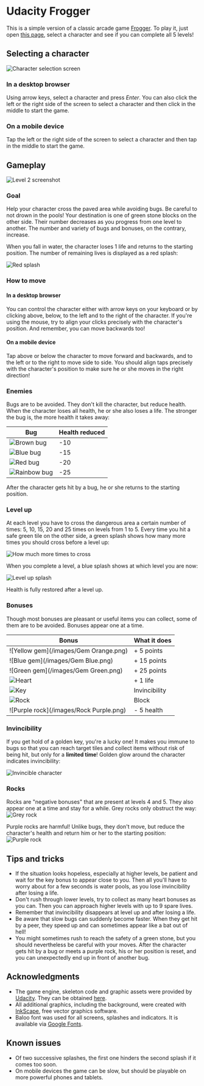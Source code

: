 # Udacity Frogger

This is a simple version of a classic arcade game [Frogger](https://en.wikipedia.org/wiki/Frogger). To play it, just open [this page](https://ekaterina-nikonova.github.io/frontend-nanodegree-arcade-game/), select a character and see if you can complete all 5 levels!

## Selecting a character
![Character selection screen](/images/screenshots/char-select-screenshot.png)
### In a desktop browser
Using arrow keys, select a character and press _Enter_. You can also click the left or the right side of the screen to select a character and then click in the middle to start the game.
### On a mobile device
Tap the left or the right side of the screen to select a character and then tap in the middle to start the game.

## Gameplay
![Level 2 screenshot](/images/screenshots/gameplay-screenshot.png)

### Goal
Help your character cross the paved area while avoiding bugs. Be careful to not drown in the pools! Your destination is one of green stone blocks on the other side. Their number decreases as you progress from one level to another. The number and variety of bugs and bonuses, on the contrary, increase.

When you fall in water, the character loses 1 life and returns to the starting position. The number of remaining lives is displayed as a red splash:

![Red splash](/images/screenshots/drown-splash-screenshot.png)

### How to move

#### In a desktop browser
You can control the character either with arrow keys on your keyboard or by clicking above, below, to the left and to the right of the character. If you're using the mouse, try to align your clicks precisely with the character's position. And remember, you can move backwards too!

#### On a mobile device
Tap above or below the character to move forward and backwards, and to the left or to the right to move side to side. You should align taps precisely with the character's position to make sure he or she moves in the right direction!

### Enemies
Bugs are to be avoided. They don't kill the character, but reduce health. When the character loses all health, he or she also loses a life. The stronger the bug is, the more health it takes away:

Bug|Health reduced
------------ | -------------
![Brown bug](/images/brown-bug.png)|-10
![Blue bug](/images/blue-bug.png)|-15
![Red bug](/images/red-bug.png)|-20
![Rainbow bug](/images/rainbow-bug.png)|-25

After the character gets hit by a bug, he or she returns to the starting position.

### Level up
At each level you have to cross the dangerous area a certain number of times: 5, 10, 15, 20 and 25 times on levels from 1 to 5. Every time you hit a safe green tile on the other side, a green splash shows how many more times you should cross before a level up:

![How much more times to cross](/images/screenshots/crossed-screenshot.png)

When you complete a level, a blue splash shows at which level you are now:

![Level up splash](/images/screenshots/level-up-screenshot.png)

Health is fully restored after a level up.

### Bonuses
Though most bonuses are pleasant or useful items you can collect, some of them are to be avoided. Bonuses appear one at a time.

Bonus|What it does
------------ | -------------
![Yellow gem](/images/Gem Orange.png)|+ 5 points
![Blue gem](/images/Gem Blue.png)|+ 15 points
![Green gem](/images/Gem Green.png)|+ 25 points
![Heart](/images/heart-shadow.png)|+ 1 life
![Key](/images/Key.png)|Invincibility
![Rock](/images/Rock.png)|Block
![Purple rock](/images/Rock Purple.png)|- 5 health

### Invincibility
If you get hold of a golden key, you're a lucky one! It makes you immune to bugs so that you can reach target tiles and collect items without risk of being hit, but only for a **limited time**! Golden glow around the character indicates invincibility:

![Invincible character](/images/screenshots/invincible-screenshot.png)

### Rocks
Rocks are "negative bonuses" that are present at levels 4 and 5. They also appear one at a time and stay for a while. Grey rocks only obstruct the way:
![Grey rock](/images/screenshots/rock-screenshot.png)

Purple rocks are harmful! Unlike bugs, they don't move, but reduce the character's health and return him or her to the starting position:
![Purple rock](/images/screenshots/purple-rock-screenshot.png)

## Tips and tricks
- If the situation looks hopeless, especially at higher levels, be patient and wait for the key bonus to appear close to you. Then all you'll have to worry about for a few seconds is water pools, as you lose invincibility after losing a life.
- Don't rush through lower levels, try to collect as many heart bonuses as you can. Then you can approach higher levels with up to 9 spare lives.
- Remember that invincibility disappears at level up and after losing a life.
- Be aware that slow bugs can suddenly become faster. When they get hit by a peer, they speed up and can sometimes appear like a bat out of hell!
- You might sometimes rush to reach the safety of a green stone, but you should nevertheless be careful with your moves. After the character gets hit by a bug or meets a purple rock, his or her position is reset, and you can unexpectedly end up in front of another bug.

## Acknowledgments
- The game engine, skeleton code and graphic assets were provided by [Udacity](https://www.udacity.com/). They can be obtained [here](https://github.com/udacity/frontend-nanodegree-arcade-game).
- All additional graphics, including the background, were created with [InkScape](https://inkscape.org), free vector graphics software.
- Baloo font was used for all screens, splashes and indicators. It is available via [Google Fonts](https://fonts.google.com/specimen/Baloo).

## Known issues
- Of two successive splashes, the first one hinders the second splash if it comes too soon.
- On mobile devices the game can be slow, but should be playable on more powerful phones and tablets.
